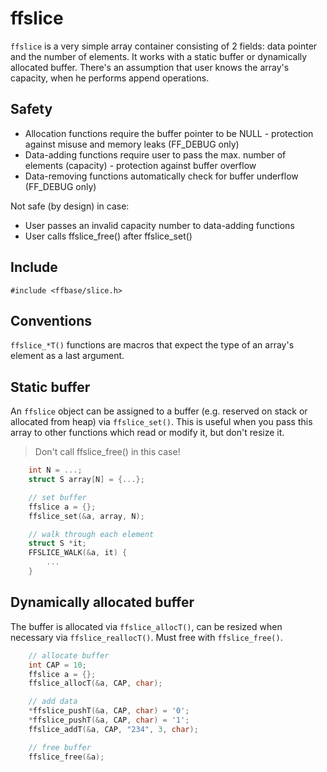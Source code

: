 # ffslice

`ffslice` is a very simple array container consisting of 2 fields: data pointer and the number of elements.  It works with a static buffer or dynamically allocated buffer.  There's an assumption that user knows the array's capacity, when he performs append operations.


## Safety

* Allocation functions require the buffer pointer to be NULL - protection against misuse and memory leaks (FF_DEBUG only)
* Data-adding functions require user to pass the max. number of elements (capacity) - protection against buffer overflow
* Data-removing functions automatically check for buffer underflow (FF_DEBUG only)

Not safe (by design) in case:

* User passes an invalid capacity number to data-adding functions
* User calls ffslice_free() after ffslice_set()


## Include

	#include <ffbase/slice.h>


## Conventions

`ffslice_*T()` functions are macros that expect the type of an array's element as a last argument.


## Static buffer

An `ffslice` object can be assigned to a buffer (e.g. reserved on stack or allocated from heap) via `ffslice_set()`.  This is useful when you pass this array to other functions which read or modify it, but don't resize it.

> Don't call ffslice_free() in this case!

```c
	int N = ...;
	struct S array[N] = {...};

	// set buffer
	ffslice a = {};
	ffslice_set(&a, array, N);

	// walk through each element
	struct S *it;
	FFSLICE_WALK(&a, it) {
		...
	}
```


## Dynamically allocated buffer

The buffer is allocated via `ffslice_allocT()`, can be resized when necessary via `ffslice_reallocT()`.
Must free with `ffslice_free()`.

```c
	// allocate buffer
	int CAP = 10;
	ffslice a = {};
	ffslice_allocT(&a, CAP, char);

	// add data
	*ffslice_pushT(&a, CAP, char) = '0';
	*ffslice_pushT(&a, CAP, char) = '1';
	ffslice_addT(&a, CAP, "234", 3, char);

	// free buffer
	ffslice_free(&a);
```

